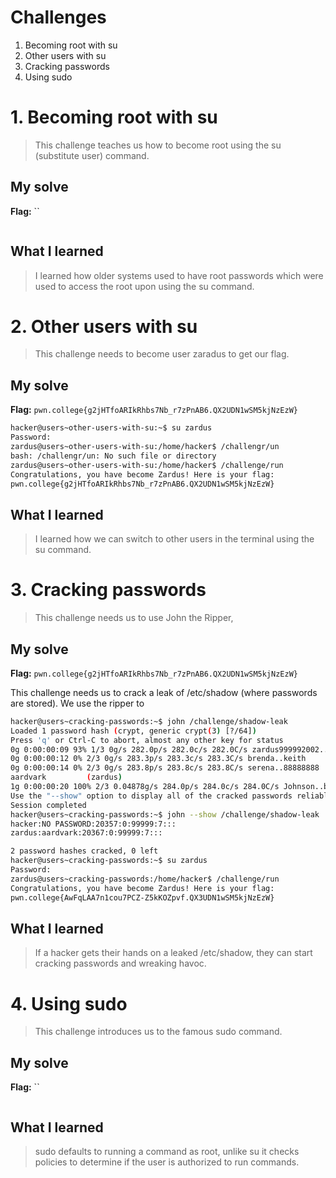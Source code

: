 # Challenges
1. Becoming root with su
2. Other users with su
3. Cracking passwords
4. Using sudo
   
# 1. Becoming root with su
> This challenge teaches us how to become root using the su (substitute user) command. 

## My solve
**Flag:** ``
```bash

```

## What I learned 
> I learned how older systems used to have root passwords which were used to access the root upon using the su command.

# 2. Other users with su 
> This challenge needs to become user zaradus to get our flag.

## My solve
**Flag:** `pwn.college{g2jHTfoARIkRhbs7Nb_r7zPnAB6.QX2UDN1wSM5kjNzEzW}`

```bash
hacker@users~other-users-with-su:~$ su zardus
Password: 
zardus@users~other-users-with-su:/home/hacker$ /challengr/un
bash: /challengr/un: No such file or directory
zardus@users~other-users-with-su:/home/hacker$ /challenge/run
Congratulations, you have become Zardus! Here is your flag:
pwn.college{g2jHTfoARIkRhbs7Nb_r7zPnAB6.QX2UDN1wSM5kjNzEzW}
```

## What I learned 
> I learned how we can switch to other users in the terminal using the su command.

# 3. Cracking passwords 
> This challenge needs us to use  John the Ripper,

## My solve
**Flag:** `pwn.college{g2jHTfoARIkRhbs7Nb_r7zPnAB6.QX2UDN1wSM5kjNzEzW}`

This challenge needs us to crack a leak of /etc/shadow (where passwords are stored). We use the ripper to 
```bash
hacker@users~cracking-passwords:~$ john /challenge/shadow-leak
Loaded 1 password hash (crypt, generic crypt(3) [?/64])
Press 'q' or Ctrl-C to abort, almost any other key for status
0g 0:00:00:09 93% 1/3 0g/s 282.0p/s 282.0c/s 282.0C/s zardus999992002..zardus1963
0g 0:00:00:12 0% 2/3 0g/s 283.3p/s 283.3c/s 283.3C/s brenda..keith
0g 0:00:00:14 0% 2/3 0g/s 283.8p/s 283.8c/s 283.8C/s serena..88888888
aardvark         (zardus)
1g 0:00:00:20 100% 2/3 0.04878g/s 284.0p/s 284.0c/s 284.0C/s Johnson..buzz
Use the "--show" option to display all of the cracked passwords reliably
Session completed
hacker@users~cracking-passwords:~$ john --show /challenge/shadow-leak
hacker:NO PASSWORD:20357:0:99999:7:::
zardus:aardvark:20367:0:99999:7:::

2 password hashes cracked, 0 left
hacker@users~cracking-passwords:~$ su zardus
Password: 
zardus@users~cracking-passwords:/home/hacker$ /challenge/run
Congratulations, you have become Zardus! Here is your flag:
pwn.college{AwFqLAA7n1cou7PCZ-Z5kKOZpvf.QX3UDN1wSM5kjNzEzW}
```

## What I learned 
> If a hacker gets their hands on a leaked /etc/shadow, they can start cracking passwords and wreaking havoc. 

# 4. Using sudo    
> This challenge introduces us to the famous sudo command. 

## My solve
**Flag:** ``

```bash

```

## What I learned 
> sudo defaults to running a command as root, unlike su it checks policies to determine if the user is authorized to run commands. 

   

